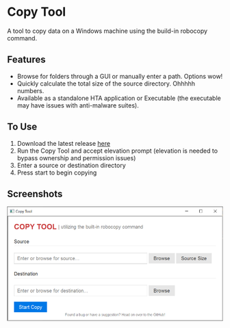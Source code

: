 # Copy Tool
A tool to copy data on a Windows machine using the build-in robocopy command.

## Features
* Browse for folders through a GUI or manually enter a path. Options wow!
* Quickly calculate the total size of the source directory. Ohhhhh numbers.
* Available as a standalone HTA application or Executable (the executable may have issues with anti-malware suites).

## To Use
1. Download the latest release [here](https://github.com/justinchapdelaine/copy-tool/releases)
2. Run the Copy Tool and accept elevation prompt (elevation is needed to bypass ownership and permission issues)
3. Enter a source or destination directory
4. Press start to begin copying

## Screenshots
![screenshot](https://github.com/justinchapdelaine/copy-tool/blob/development/img/screenshot.png?raw=true "screenshot")
